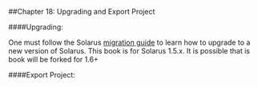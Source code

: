 ##Chapter 18: Upgrading and Export Project

####Upgrading:

One must follow the Solarus [migration guide](http://wiki.solarus-games.org/doku.php?id=migration_guide) to learn how to upgrade to a new version of Solarus. This book is for Solarus 1.5.x. It is possible that is book will be forked for 1.6+

####Export Project: